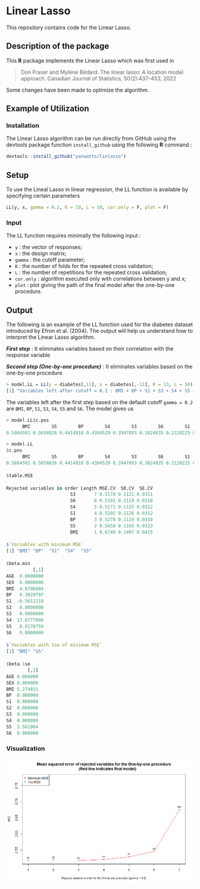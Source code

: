 # Linear Lasso

This repository contains code for the Linear Lasso.

## Description of the package

This **R** package implements the Linear Lasso which was first used in 
> Don Fraser and Mylène Bédard. The linear lasso: A location model approach. Canadian Journal of Statistics, 50(2):437–453, 2022

Some changes have been made to optimize the algorithm.

## Example of Utilization

### Installation

The Linear Lasso algorithm can be run directly from GitHub using the devtools package function ```install_github``` using the following **R** command :

```R
devtools::install_github("yanwatts/linlasso")
```

## Setup 

To use the Lineal Lasso in linear regression, the LL function is available by specifying certain parameters
```R
LL(y, x, gamma = 0.2, K = 10, L = 10, cor.only = F, plot = F)
```

### Input 

The LL function requires minimally the following input :

* ```y``` : the vector of responses;
* ```x``` : the design matrix;
* ```gamma``` : the cutoff parameter;
* ```K``` : the number of folds for the repeated cross validation;
* ```L``` : the number of repetitions for the repeated cross validation;
* ```cor.only``` : algorithm executed only with correlations between y and x;
* ```plot``` : plot giving the path of the final model after the one-by-one procedure.

## Output 

The following is an example of the LL function used for the diabetes dataset introduced by Efron et al. (2004). The output will help us understand how to interpret the Linear Lasso algorithm. 

***First step*** : It eliminates variables based on their correlation with the response variable

***Second step (One-by-one procedure)*** : It eliminates variables based on the one-by-one procedure

```R
> model.LL = LL(y = diabetes[,11], x = diabetes[,-11], K = 13, L = 50)
[1] "Variables left after cutoff = 0.2 : BMI + BP + S1 + S3 + S4 + S5 + S6"
```
The variables left after the first step based on the default cutoff ```gamma = 0.2``` are ```BMI```, ```BP```, ```S1```, ```S3```, ```S4```, ```S5``` and ```S6```. The model gives us 

```R
> model.LL$c.pos
      BMI        S5        BP        S4        S3        S6        S1       AGE        S2       SEX 
0.5864501 0.5658826 0.4414818 0.4304529 0.3947893 0.3824835 0.2120225 0.1878888 0.1740536 0.0430620 
```


```R
> model.LL
$c.pos
      BMI        S5        BP        S4        S3        S6        S1       AGE        S2       SEX 
0.5864501 0.5658826 0.4414818 0.4304529 0.3947893 0.3824835 0.2120225 0.1878888 0.1740536 0.0430620 

$table.MSE
                           
Rejected variables in order Length MSE.CV  SD.CV  SE.CV
                        S3       7 0.5178 0.1121 0.0311
                        S6       6 0.5191 0.1119 0.0310
                        S4       5 0.5171 0.1125 0.0312
                        S1       4 0.5202 0.1126 0.0312
                        BP       3 0.5278 0.1119 0.0310
                        S5       2 0.5458 0.1165 0.0323
                        BMI      1 0.6740 0.1497 0.0415

$`Variables with minimum MSE`
[1] "BMI" "BP"  "S1"  "S4"  "S5" 

$beta.min
          [,1]
AGE  0.0000000
SEX  0.0000000
BMI  4.6706804
BP   0.3029707
S1  -0.5612210
S2   0.0000000
S3   0.0000000
S4  17.6777040
S5   8.0176759
S6   0.0000000

$`Variables with 1se of minimum MSE`
[1] "BMI" "S5" 

$beta.1se
        [,1]
AGE 0.000000
SEX 0.000000
BMI 5.274831
BP  0.000000
S1  0.000000
S2  0.000000
S3  0.000000
S4  0.000000
S5  3.561004
S6  0.000000
```

### Visualization

![alt text](diabetes_plot.png)

